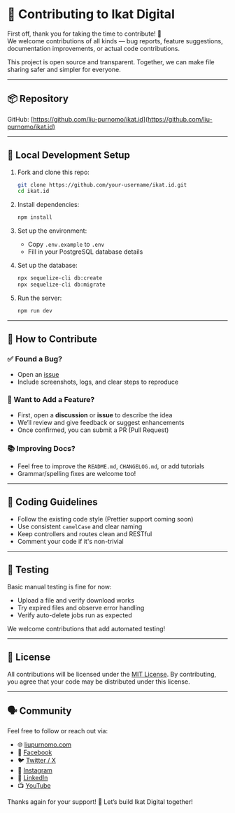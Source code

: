 # 🤝 Contributing to Ikat Digital

First off, thank you for taking the time to contribute! 🎉  
We welcome contributions of all kinds — bug reports, feature suggestions, documentation improvements, or actual code contributions.

This project is open source and transparent. Together, we can make file sharing safer and simpler for everyone.

---

## 📦 Repository

GitHub: [https://github.com/liu-purnomo/ikat.id](https://github.com/liu-purnomo/ikat.id)

---

## 🧰 Local Development Setup

1. Fork and clone this repo:
   ```bash
   git clone https://github.com/your-username/ikat.id.git
   cd ikat.id
   ```



2. Install dependencies:

   ```bash
   npm install
    ```

3. Set up the environment:

   - Copy `.env.example` to `.env`
   - Fill in your PostgreSQL database details

4. Set up the database:

   ```bash
   npx sequelize-cli db:create
   npx sequelize-cli db:migrate
   ```

5. Run the server:

   ```bash
   npm run dev
   ```

---

## 📝 How to Contribute

### ✅ Found a Bug?

- Open an [issue](https://github.com/liu-purnomo/ikat.id/issues)
- Include screenshots, logs, and clear steps to reproduce

### 🌟 Want to Add a Feature?

- First, open a **discussion** or **issue** to describe the idea
- We’ll review and give feedback or suggest enhancements
- Once confirmed, you can submit a PR (Pull Request)

### 📚 Improving Docs?

- Feel free to improve the `README.md`, `CHANGELOG.md`, or add tutorials
- Grammar/spelling fixes are welcome too!

---

## 🔧 Coding Guidelines

- Follow the existing code style (Prettier support coming soon)
- Use consistent `camelCase` and clear naming
- Keep controllers and routes clean and RESTful
- Comment your code if it's non-trivial

---

## 🧪 Testing

Basic manual testing is fine for now:

- Upload a file and verify download works
- Try expired files and observe error handling
- Verify auto-delete jobs run as expected

We welcome contributions that add automated testing!

---

## 📜 License

All contributions will be licensed under the [MIT License](LICENSE).
By contributing, you agree that your code may be distributed under this license.

---

## 🗣 Community

Feel free to follow or reach out via:

- 🌐 [liupurnomo.com](https://liupurnomo.com)
- 📘 [Facebook](https://facebook.com/leonsps)
- 🐦 [Twitter / X](https://x.com/liupurnomo)
- 📸 [Instagram](https://instagram.com/liupurnomo)
- 💼 [LinkedIn](https://linkedin.com/in/liupurnomo)
- 📺 [YouTube](https://youtube.com/@liupurnomo)

Thanks again for your support! 💙
Let’s build Ikat Digital together!
